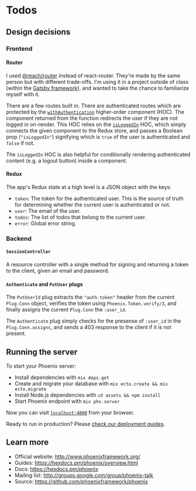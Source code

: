# Todos

## Design decisions

### Frontend

#### Router

I used [@reach/router](https://reach.tech/router) instead of react-router. They're
made by the same person but with different trade-offs. I'm using it in a project
outside of class (within the [Gatsby framework](https://www.gatsbyjs.com)), and
wanted to take the chance to familiarize myself with it.

There are a few routes built in. There are authenticated routes which are
protected by the [`withAuthentication`](/assets/js/app/components/higher-order/with-authentication.js)
higher-order component (HOC). The component returned from the function redirects the
user if they are not logged in on-render. This HOC relies
on the [`isLoggedIn`](/assets/js/app/components/higher-order/is-logged-in.js) HOC, which
simply connects the given component to the Redux store, and passes a Boolean prop (`"isLoggedIn"`)
signifying which is `true` of the user is authenticated and `false` if not.

The `isLoggedIn` HOC is also helpful for conditionally rendering
authenticated content (e.g. a logout button) inside a component.

#### Redux

The app's Redux state at a high level is a JSON object with the keys:

- `token`: The token for the authenticated user. This is the source of truth for
  determining whether the current user is authenticated or not.
- `user`: The email of the user.
- `todos`: The list of todos that belong to the current user.
- `error`: Global error string.

### Backend

#### `SessionController`

A resource controller with a single method for signing and returning a token
to the client, given an email and password.

#### `Authenticate` and `PutUser` plugs

The `PutUserId` plug extracts the `"auth-token"` header from the current `Plug.Conn`
object, verifies the token using `Phoenix.Token.verify/3`, and finally assigns
the current `Plug.Conn` the `:user_id`.

The `Authenticate` plug simply checks for the presense of `:user_id` in the
`Plug.Conn.assigns`, and sends a 403 response to the client if it is not present.

## Running the server

To start your Phoenix server:

- Install dependencies with `mix deps.get`
- Create and migrate your database with `mix ecto.create && mix ecto.migrate`
- Install Node.js dependencies with `cd assets && npm install`
- Start Phoenix endpoint with `mix phx.server`

Now you can visit [`localhost:4000`](http://localhost:4000) from your browser.

Ready to run in production? Please [check our deployment guides](https://hexdocs.pm/phoenix/deployment.html).

## Learn more

- Official website: http://www.phoenixframework.org/
- Guides: https://hexdocs.pm/phoenix/overview.html
- Docs: https://hexdocs.pm/phoenix
- Mailing list: http://groups.google.com/group/phoenix-talk
- Source: https://github.com/phoenixframework/phoenix
